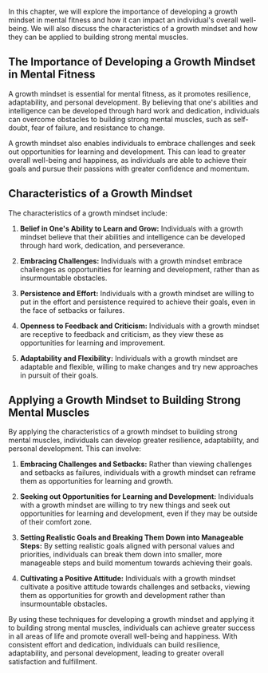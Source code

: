 
In this chapter, we will explore the importance of developing a growth mindset in mental fitness and how it can impact an individual's overall well-being. We will also discuss the characteristics of a growth mindset and how they can be applied to building strong mental muscles.

The Importance of Developing a Growth Mindset in Mental Fitness
---------------------------------------------------------------

A growth mindset is essential for mental fitness, as it promotes resilience, adaptability, and personal development. By believing that one's abilities and intelligence can be developed through hard work and dedication, individuals can overcome obstacles to building strong mental muscles, such as self-doubt, fear of failure, and resistance to change.

A growth mindset also enables individuals to embrace challenges and seek out opportunities for learning and development. This can lead to greater overall well-being and happiness, as individuals are able to achieve their goals and pursue their passions with greater confidence and momentum.

Characteristics of a Growth Mindset
-----------------------------------

The characteristics of a growth mindset include:

1. **Belief in One's Ability to Learn and Grow:** Individuals with a growth mindset believe that their abilities and intelligence can be developed through hard work, dedication, and perseverance.

2. **Embracing Challenges:** Individuals with a growth mindset embrace challenges as opportunities for learning and development, rather than as insurmountable obstacles.

3. **Persistence and Effort:** Individuals with a growth mindset are willing to put in the effort and persistence required to achieve their goals, even in the face of setbacks or failures.

4. **Openness to Feedback and Criticism:** Individuals with a growth mindset are receptive to feedback and criticism, as they view these as opportunities for learning and improvement.

5. **Adaptability and Flexibility:** Individuals with a growth mindset are adaptable and flexible, willing to make changes and try new approaches in pursuit of their goals.

Applying a Growth Mindset to Building Strong Mental Muscles
-----------------------------------------------------------

By applying the characteristics of a growth mindset to building strong mental muscles, individuals can develop greater resilience, adaptability, and personal development. This can involve:

1. **Embracing Challenges and Setbacks:** Rather than viewing challenges and setbacks as failures, individuals with a growth mindset can reframe them as opportunities for learning and growth.

2. **Seeking out Opportunities for Learning and Development:** Individuals with a growth mindset are willing to try new things and seek out opportunities for learning and development, even if they may be outside of their comfort zone.

3. **Setting Realistic Goals and Breaking Them Down into Manageable Steps:** By setting realistic goals aligned with personal values and priorities, individuals can break them down into smaller, more manageable steps and build momentum towards achieving their goals.

4. **Cultivating a Positive Attitude:** Individuals with a growth mindset cultivate a positive attitude towards challenges and setbacks, viewing them as opportunities for growth and development rather than insurmountable obstacles.

By using these techniques for developing a growth mindset and applying it to building strong mental muscles, individuals can achieve greater success in all areas of life and promote overall well-being and happiness. With consistent effort and dedication, individuals can build resilience, adaptability, and personal development, leading to greater overall satisfaction and fulfillment.
